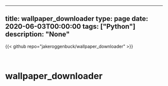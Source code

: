 
---
title: wallpaper_downloader
type: page
date: 2020-06-03T00:00:00
tags: ["Python"]
description: "None"
---

{{< github repo="jakeroggenbuck/wallpaper_downloader" >}}

<br>

# wallpaper_downloader
